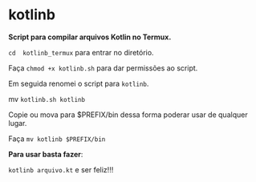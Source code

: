 # kotlinb
**Script para compilar arquivos Kotlin no Termux.**

`cd  kotlinb_termux` para entrar no diretório. 

Faça `chmod +x kotlinb.sh` para dar permissões ao script.

Em seguida renomei o script para `kotlinb`. 

mv `kotlinb.sh kotlinb`

Copie ou mova para $PREFIX/bin dessa forma poderar usar de qualquer lugar.

Faça `mv kotlinb $PREFIX/bin`

**Para usar basta fazer**:

`kotlinb arquivo.kt` e ser feliz!!!

